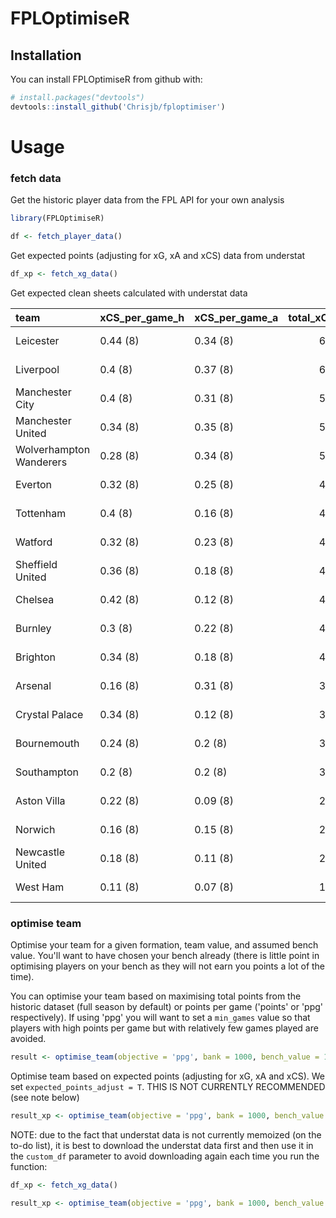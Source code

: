 # FPLOptimiseR

## Installation
You can install FPLOptimiseR from github with:
``` r
# install.packages("devtools")
devtools::install_github('Chrisjb/fploptimiser')
```


# Usage

### fetch data
Get the historic player data from the FPL API for your own analysis
``` r
library(FPLOptimiseR)

df <- fetch_player_data()
```

Get expected points (adjusting for xG, xA and xCS) data from understat
``` r
df_xp <- fetch_xg_data()
```

Get expected clean sheets calculated with understat data

|team                    |xCS_per_game_h |xCS_per_game_a | total_xCS|value    |
|:-----------------------|:--------------|:--------------|---------:|:--------|
|Leicester               |0.44 (8)       |0.34 (8)       |       6.2|7 (0.8)  |
|Liverpool               |0.4 (8)        |0.37 (8)       |       6.2|3 (-3.2) |
|Manchester City         |0.4 (8)        |0.31 (8)       |       5.6|5 (-0.6) |
|Manchester United       |0.34 (8)       |0.35 (8)       |       5.5|2 (-3.5) |
|Wolverhampton Wanderers |0.28 (8)       |0.34 (8)       |       5.0|4 (-1)   |
|Everton                 |0.32 (8)       |0.25 (8)       |       4.6|3 (-1.6) |
|Tottenham               |0.4 (8)        |0.16 (8)       |       4.5|2 (-2.5) |
|Watford                 |0.32 (8)       |0.23 (8)       |       4.3|4 (-0.3) |
|Sheffield United        |0.36 (8)       |0.18 (8)       |       4.3|5 (0.7)  |
|Chelsea                 |0.42 (8)       |0.12 (8)       |       4.3|3 (-1.3) |
|Burnley                 |0.3 (8)        |0.22 (8)       |       4.2|5 (0.8)  |
|Brighton                |0.34 (8)       |0.18 (8)       |       4.1|4 (-0.1) |
|Arsenal                 |0.16 (8)       |0.31 (8)       |       3.7|2 (-1.7) |
|Crystal Palace          |0.34 (8)       |0.12 (8)       |       3.7|6 (2.3)  |
|Bournemouth             |0.24 (8)       |0.2 (8)        |       3.5|0 (-3.5) |
|Southampton             |0.2 (8)        |0.2 (8)        |       3.2|2 (-1.2) |
|Aston Villa             |0.22 (8)       |0.09 (8)       |       2.5|3 (0.5)  |
|Norwich                 |0.16 (8)       |0.15 (8)       |       2.5|2 (-0.5) |
|Newcastle United        |0.18 (8)       |0.11 (8)       |       2.3|4 (1.7)  |
|West Ham                |0.11 (8)       |0.07 (8)       |       1.4|4 (2.6)  |


### optimise team
Optimise your team for a given formation, team value, and assumed bench value. You'll want to have chosen your bench already (there is little point in optimising players on your bench as they will not earn you points a lot of the time).

You can optimise your team based on maximising total points from the historic dataset (full season by default) or points per game ('points' or 'ppg' respectively). If using 'ppg' you will want to set a `min_games` value  so that players with high points per game but with relatively few games played are avoided.

``` r
result <- optimise_team(objective = 'ppg', bank = 1000, bench_value = 170, gk = 1, def = 3, mid = 4, fwd = 3, min_games = 3)
```

Optimise team based on expected points (adjusting for xG, xA and xCS). We set `expected_points_adjust = T`. THIS IS NOT CURRENTLY RECOMMENDED (see note below)
``` r
result_xp <- optimise_team(objective = 'ppg', bank = 1000, bench_value = 170, gk = 1, def = 3, mid = 4, fwd = 3, min_games = 3, expected_points_adjust = TRUE)
```

NOTE: due to the fact that understat data is not currently memoized (on the to-do list), it is best to download the understat data first and then use it in the `custom_df` parameter to avoid downloading again each time you run the function:

```r
df_xp <- fetch_xg_data()

result_xp <- optimise_team(objective = 'ppg', bank = 1000, bench_value = 170, gk = 1, def = 3, mid = 4, fwd = 3, min_games = 3, custom_df = df_xp)
```

